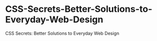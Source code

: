 # CSS-Secrets-Better-Solutions-to-Everyday-Web-Design
CSS Secrets: Better Solutions to Everyday Web Design
